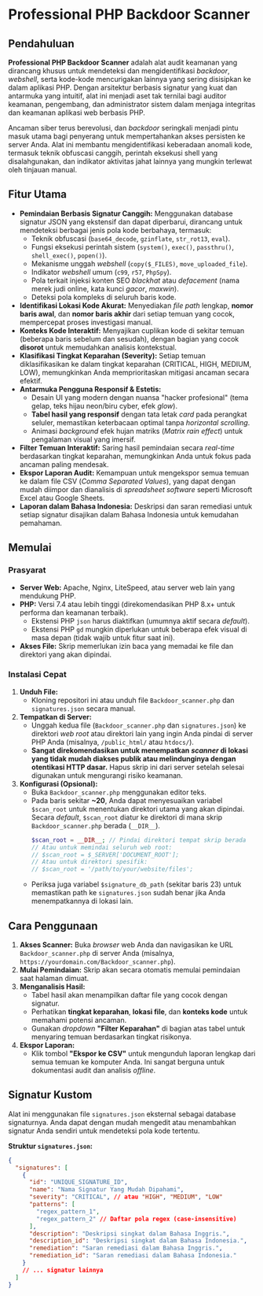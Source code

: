 # Professional PHP Backdoor Scanner

## Pendahuluan

**Professional PHP Backdoor Scanner** adalah alat audit keamanan yang dirancang khusus untuk mendeteksi dan mengidentifikasi *backdoor*, *webshell*, serta kode-kode mencurigakan lainnya yang sering disisipkan ke dalam aplikasi PHP. Dengan arsitektur berbasis signatur yang kuat dan antarmuka yang intuitif, alat ini menjadi aset tak ternilai bagi auditor keamanan, pengembang, dan administrator sistem dalam menjaga integritas dan keamanan aplikasi web berbasis PHP.

Ancaman siber terus berevolusi, dan *backdoor* seringkali menjadi pintu masuk utama bagi penyerang untuk mempertahankan akses persisten ke server Anda. Alat ini membantu mengidentifikasi keberadaan anomali kode, termasuk teknik obfuscasi canggih, perintah eksekusi shell yang disalahgunakan, dan indikator aktivitas jahat lainnya yang mungkin terlewat oleh tinjauan manual.

## Fitur Utama

* **Pemindaian Berbasis Signatur Canggih:** Menggunakan database signatur JSON yang ekstensif dan dapat diperbarui, dirancang untuk mendeteksi berbagai jenis pola kode berbahaya, termasuk:
    * Teknik obfuscasi (`base64_decode`, `gzinflate`, `str_rot13`, `eval`).
    * Fungsi eksekusi perintah sistem (`system()`, `exec()`, `passthru()`, `shell_exec()`, `popen()`).
    * Mekanisme unggah *webshell* (`copy($_FILES)`, `move_uploaded_file`).
    * Indikator *webshell* umum (`c99`, `r57`, `PhpSpy`).
    * Pola terkait injeksi konten SEO *blackhat* atau *defacement* (nama merek judi online, kata kunci *gacor*, *maxwin*).
    * Deteksi pola kompleks di seluruh baris kode.
* **Identifikasi Lokasi Kode Akurat:** Menyediakan *file path* lengkap, **nomor baris awal**, dan **nomor baris akhir** dari setiap temuan yang cocok, mempercepat proses investigasi manual.
* **Konteks Kode Interaktif:** Menyajikan cuplikan kode di sekitar temuan (beberapa baris sebelum dan sesudah), dengan bagian yang cocok **disorot** untuk memudahkan analisis kontekstual.
* **Klasifikasi Tingkat Keparahan (Severity):** Setiap temuan diklasifikasikan ke dalam tingkat keparahan (CRITICAL, HIGH, MEDIUM, LOW), memungkinkan Anda memprioritaskan mitigasi ancaman secara efektif.
* **Antarmuka Pengguna Responsif & Estetis:**
    * Desain UI yang modern dengan nuansa "hacker profesional" (tema gelap, teks hijau neon/biru cyber, efek *glow*).
    * **Tabel hasil yang responsif** dengan tata letak *card* pada perangkat seluler, memastikan keterbacaan optimal tanpa *horizontal scrolling*.
    * Animasi *background* efek hujan matriks (*Matrix rain effect*) untuk pengalaman visual yang imersif.
* **Filter Temuan Interaktif:** Saring hasil pemindaian secara *real-time* berdasarkan tingkat keparahan, memungkinkan Anda untuk fokus pada ancaman paling mendesak.
* **Ekspor Laporan Audit:** Kemampuan untuk mengekspor semua temuan ke dalam file CSV (*Comma Separated Values*), yang dapat dengan mudah diimpor dan dianalisis di *spreadsheet software* seperti Microsoft Excel atau Google Sheets.
* **Laporan dalam Bahasa Indonesia:** Deskripsi dan saran remediasi untuk setiap signatur disajikan dalam Bahasa Indonesia untuk kemudahan pemahaman.

## Memulai

### Prasyarat

* **Server Web:** Apache, Nginx, LiteSpeed, atau server web lain yang mendukung PHP.
* **PHP:** Versi 7.4 atau lebih tinggi (direkomendasikan PHP 8.x+ untuk performa dan keamanan terbaik).
    * Ekstensi PHP `json` harus diaktifkan (umumnya aktif secara *default*).
    * Ekstensi PHP `gd` mungkin diperlukan untuk beberapa efek visual di masa depan (tidak wajib untuk fitur saat ini).
* **Akses File:** Skrip memerlukan izin baca yang memadai ke file dan direktori yang akan dipindai.

### Instalasi Cepat

1.  **Unduh File:**
    * Kloning repositori ini atau unduh file `Backdoor_scanner.php` dan `signatures.json` secara manual.
2.  **Tempatkan di Server:**
    * Unggah kedua file (`Backdoor_scanner.php` dan `signatures.json`) ke direktori *web root* atau direktori lain yang ingin Anda pindai di server PHP Anda (misalnya, `/public_html/` atau `htdocs/`).
    * **Sangat direkomendasikan untuk menempatkan *scanner* di lokasi yang tidak mudah diakses publik atau melindunginya dengan otentikasi HTTP dasar.** Hapus skrip ini dari server setelah selesai digunakan untuk mengurangi risiko keamanan.
3.  **Konfigurasi (Opsional):**
    * Buka `Backdoor_scanner.php` menggunakan editor teks.
    * Pada baris sekitar **~20**, Anda dapat menyesuaikan variabel `$scan_root` untuk menentukan direktori utama yang akan dipindai. Secara *default*, `$scan_root` diatur ke direktori di mana skrip `Backdoor_scanner.php` berada (`__DIR__`).
        ```php
        $scan_root = __DIR__; // Pindai direktori tempat skrip berada
        // Atau untuk memindai seluruh web root:
        // $scan_root = $_SERVER['DOCUMENT_ROOT'];
        // Atau untuk direktori spesifik:
        // $scan_root = '/path/to/your/website/files';
        ```
    * Periksa juga variabel `$signature_db_path` (sekitar baris 23) untuk memastikan path ke `signatures.json` sudah benar jika Anda menempatkannya di lokasi lain.

## Cara Penggunaan

1.  **Akses Scanner:** Buka *browser* web Anda dan navigasikan ke URL `Backdoor_scanner.php` di server Anda (misalnya, `https://yourdomain.com/Backdoor_scanner.php`).
2.  **Mulai Pemindaian:** Skrip akan secara otomatis memulai pemindaian saat halaman dimuat.
3.  **Menganalisis Hasil:**
    * Tabel hasil akan menampilkan daftar file yang cocok dengan signatur.
    * Perhatikan **tingkat keparahan**, **lokasi file**, dan **konteks kode** untuk memahami potensi ancaman.
    * Gunakan *dropdown* **"Filter Keparahan"** di bagian atas tabel untuk menyaring temuan berdasarkan tingkat risikonya.
4.  **Ekspor Laporan:**
    * Klik tombol **"Ekspor ke CSV"** untuk mengunduh laporan lengkap dari semua temuan ke komputer Anda. Ini sangat berguna untuk dokumentasi audit dan analisis *offline*.

## Signatur Kustom

Alat ini menggunakan file `signatures.json` eksternal sebagai database signaturnya. Anda dapat dengan mudah mengedit atau menambahkan signatur Anda sendiri untuk mendeteksi pola kode tertentu.

**Struktur `signatures.json`:**

```json
{
  "signatures": [
    {
      "id": "UNIQUE_SIGNATURE_ID",
      "name": "Nama Signatur Yang Mudah Dipahami",
      "severity": "CRITICAL", // atau "HIGH", "MEDIUM", "LOW"
      "patterns": [
        "regex_pattern_1",
        "regex_pattern_2" // Daftar pola regex (case-insensitive)
      ],
      "description": "Deskripsi singkat dalam Bahasa Inggris.",
      "description_id": "Deskripsi singkat dalam Bahasa Indonesia.",
      "remediation": "Saran remediasi dalam Bahasa Inggris.",
      "remediation_id": "Saran remediasi dalam Bahasa Indonesia."
    }
    // ... signatur lainnya
  ]
}
